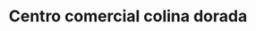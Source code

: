 ---
title: "Centro comercial colina dorada"
url: /barcelona/centro-comercial-colina-dorada/
shop: centro comercial
---